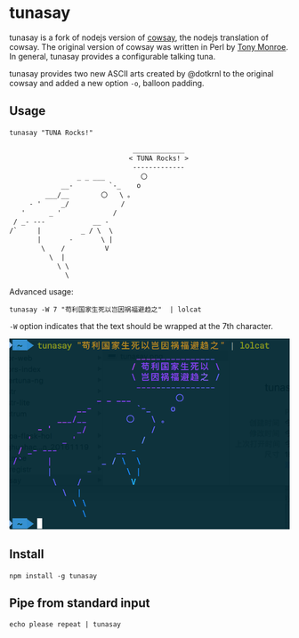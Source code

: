 # tunasay

tunasay is a fork of nodejs version of [cowsay](https://github.com/piuccio/cowsay), the nodejs translation of cowsay. The original version of cowsay was written in Perl by [Tony Monroe](https://github.com/tnalpgge/rank-amateur-cowsay). In general, tunasay provides a configurable talking tuna.

tunasay provides two new ASCII arts created by @dotkrnl to the original cowsay and added a new option `-o`, balloon padding.

## Usage

    tunasay "TUNA Rocks!"

```
                               _____________
                              < TUNA Rocks! >
                               -------------
                 _ _ ___         〇
             __-         `-_    o
         ___/__        〇   \ 。
     - '     _/             /
   '      _ '             /
 / _- ---            __ -
/`     |          _ / \  \
       |       -       \ |
        \    /          V
          \  |
            \ \
              \
```

Advanced usage:

    tunasay -W 7 "苟利国家生死以岂因祸福避趋之"  | lolcat

`-W` option indicates that the text should be wrapped at the 7th character.

![tunsay](tunasay.png)

## Install

    npm install -g tunasay

## Pipe from standard input

    echo please repeat | tunasay
